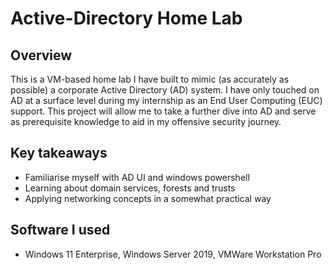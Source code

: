 # Active-Directory Home Lab
## Overview 
<div>

This is a VM-based home lab I have built to mimic (as accurately as possible) a corporate Active Directory (AD) system. I have only touched on AD at a surface level during my internship as an End User Computing (EUC) support. This project will allow me to take a further dive into AD and serve as prerequisite knowledge to aid in my offensive security journey.
  
</div>

## Key takeaways
<div>

<ul>
  <li>Familiarise myself with AD UI and windows powershell</li>
  <li>Learning about domain services, forests and trusts</li>
  <li>Applying networking concepts in a somewhat practical way</li>
</ul>
  
</div>

## Software I used

<div>

<ul>
  <li>Windows 11 Enterprise, Windows Server 2019, VMWare Workstation Pro</li>
  
</ul>

<div>
